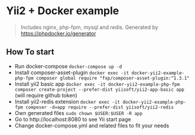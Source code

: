 Yii2 + Docker example
==================================
> Includes nginx, php-fpm, mysql and redis. Generated by https://phpdocker.io/generator
## How To start
+ Run docker-compose `docker-compose up -d`
+ Install composer-asset-plugin `docker exec -it docker-yii2-example-php-fpm composer global require "fxp/composer-asset-plugin:^1.3.1"`
+ Install yii2 basic app `docker exec -it docker-yii2-example-php-fpm composer create-project --prefer-dist yiisoft/yii2-app-basic app` (will require github token)
+ Install yii2-redis extension `docker exec -it docker-yii2-example-php-fpm composer -d=app require --prefer-dist yiisoft/yii2-redis`
+ Own generated files `sudo chown $USER:$USER -R app`
+ Go to http://localhost:8080 to see Yii start page
+ Change docker-compose.yml and related files to fit your needs
